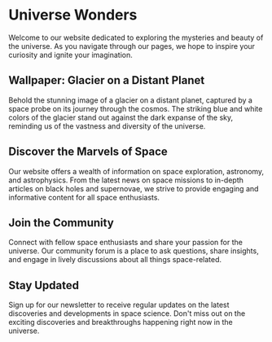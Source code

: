 <!--font:Open Sans-->

# Universe Wonders

Welcome to our website dedicated to exploring the mysteries and beauty of the universe. As you navigate through our pages, we hope to inspire your curiosity and ignite your imagination.

## Wallpaper: Glacier on a Distant Planet

Behold the stunning image of a glacier on a distant planet, captured by a space probe on its journey through the cosmos. The striking blue and white colors of the glacier stand out against the dark expanse of the sky, reminding us of the vastness and diversity of the universe.

## Discover the Marvels of Space

Our website offers a wealth of information on space exploration, astronomy, and astrophysics. From the latest news on space missions to in-depth articles on black holes and supernovae, we strive to provide engaging and informative content for all space enthusiasts.

## Join the Community

Connect with fellow space enthusiasts and share your passion for the universe. Our community forum is a place to ask questions, share insights, and engage in lively discussions about all things space-related.

## Stay Updated

Sign up for our newsletter to receive regular updates on the latest discoveries and developments in space science. Don't miss out on the exciting discoveries and breakthroughs happening right now in the universe.

<!--

Write me markdown content of website with wallpaper:

"A photograph of a glacier on a distant planet, with the blue and white colors contrasting against the dark sky."

The header of the page should not be copy of the text but rather a real content of the website which is using this wallpaper.


---


# Explore the Wonders of the Universe

Welcome to our website dedicated to exploring the mysteries and beauty of the universe. As you navigate through our pages, we hope to inspire your curiosity and ignite your imagination.

## Wallpaper: Glacier on a Distant Planet

Behold the stunning image of a glacier on a distant planet, captured by a space probe on its journey through the cosmos. The striking blue and white colors of the glacier stand out against the dark expanse of the sky, reminding us of the vastness and diversity of the universe.

## Discover the Marvels of Space

Our website offers a wealth of information on space exploration, astronomy, and astrophysics. From the latest news on space missions to in-depth articles on black holes and supernovae, we strive to provide engaging and informative content for all space enthusiasts.

## Join the Community

Connect with fellow space enthusiasts and share your passion for the universe. Our community forum is a place to ask questions, share insights, and engage in lively discussions about all things space-related.

## Stay Updated

Sign up for our newsletter to receive regular updates on the latest discoveries and developments in space science. Don't miss out on the exciting discoveries and breakthroughs happening right now in the universe.


---


Write me a Google font which is best fitting for the website.

Pick from the list:
- Montserrat
- Poppins
- Barlow Condensed
- Orbitron
- IBM Plex Sans
- Cabin
- Dancing Script
- Great Vibes
- Roboto
- Open Sans
- Barlow Condensed
- Alegreya
- Inter
- Raleway
- Playfair Display
- Lobster
- Cormorant Garamond
- Cinzel
- Lato
- Exo 2
- Futura
- Cinzel Decorative


Write just the font name nothing else.


---


Open Sans

-->
